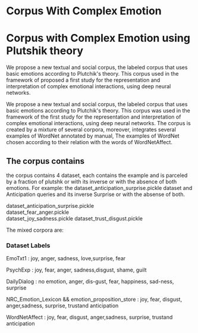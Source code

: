 # Corpus With Complex Emotion
# Corpus with Complex Emotion using Plutshik theory
We propose a new textual and social corpus, the labeled corpus that uses basic emotions according to Plutchik's theory. This corpus used in the framework of proposed a first study for the representation and interpretation of complex emotional interactions, using deep neural networks.

We propose a new textual and social corpus, the labeled corpus that uses basic emotions according to Plutchik's theory. This corpus was used in the framework of the first study for the representation and interpretation of complex emotional interactions, using deep neural networks.
The corpus is created by a mixture of several corpora, moreover, integrates several examples of WordNet annotated by manual, The examples of WordNet chosen according to their relation with the words of WordNetAffect.

## The corpus contains 

the corpus contains 4 dataset, each contains the example and is parceled by a fraction of plutshk or with its inverse or with the absence of both emotions.
For example: the dataset_anticipation_surprise.pickle dataset and Anticipation queries and its inverse Surprise or with the absense of both.

dataset_anticipation_surprise.pickle	
dataset_fear_anger.pickle	
dataset_joy_sadness.pickle
dataset_trust_disgust.pickle

The mixed corpora are:

### Dataset      Labels 

EmoTxt1        : joy, anger, sadness, love,surprise, fear

PsychExp       : joy, fear, anger, sadness,disgust, shame, guilt

DailyDialog    : no emotion, anger, dis-gust, fear, happiness, sad-ness, surprise

NRC_Emotion_Lexicon && emotion_proposition_store : joy, fear, disgust, anger,sadness,  surprise,  trustand anticipation

WordNetAffect : joy, fear, disgust, anger,sadness,  surprise,  trustand anticipation
